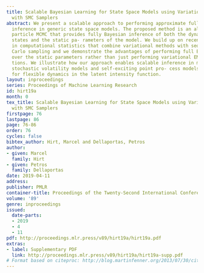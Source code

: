```yaml
---
title: Scalable Bayesian Learning for State Space Models using Variational Inference
  with SMC Samplers
abstract: We present a scalable approach to performing approximate fully Bayesian
  inference in generic state space models. The proposed method is an alternative to
  particle MCMC that provides fully Bayesian inference of both the dynamic latent
  states and the static pa- rameters of the model. We build up on recent advances
  in computational statistics that combine variational methods with sequential Monte
  Carlo sampling and we demonstrate the advantages of performing full Bayesian inference
  over the static parameters rather than just performing variational EM approxima-
  tions. We illustrate how our approach enables scalable inference in multivariate
  stochastic volatility models and self-exciting point pro- cess models that allow
  for flexible dynamics in the latent intensity function.
layout: inproceedings
series: Proceedings of Machine Learning Research
id: hirt19a
month: 0
tex_title: Scalable Bayesian Learning for State Space Models using Variational Inference
  with SMC Samplers
firstpage: 76
lastpage: 86
page: 76-86
order: 76
cycles: false
bibtex_author: Hirt, Marcel and Dellaportas, Petros
author:
- given: Marcel
  family: Hirt
- given: Petros
  family: Dellaportas
date: 2019-04-11
address: 
publisher: PMLR
container-title: Proceedings of the Twenty-Second International Conference on Artificial Intelligence and Statistics
volume: '89'
genre: inproceedings
issued:
  date-parts:
  - 2019
  - 4
  - 11
pdf: http://proceedings.mlr.press/v89/hirt19a/hirt19a.pdf
extras:
- label: Supplementary PDF
  link: http://proceedings.mlr.press/v89/hirt19a/hirt19a-supp.pdf
# Format based on citeproc: http://blog.martinfenner.org/2013/07/30/citeproc-yaml-for-bibliographies/
---
```

